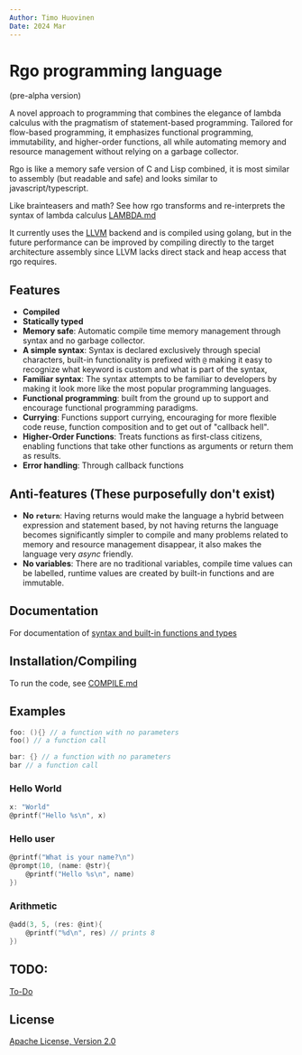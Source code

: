 ```yaml
---
Author: Timo Huovinen
Date: 2024 Mar
---
```


# Rgo programming language
(pre-alpha version)

A novel approach to programming that combines the elegance of lambda calculus with the pragmatism of statement-based programming. Tailored for flow-based programming, it emphasizes functional programming, immutability, and higher-order functions, all while automating memory and resource management without relying on a garbage collector.

Rgo is like a memory safe version of C and Lisp combined, it is most similar to assembly (but readable and safe) and looks similar to javascript/typescript.

Like brainteasers and math? See how rgo transforms and re-interprets the syntax of lambda calculus [LAMBDA.md](LAMBDA.md)

It currently uses the [LLVM](https://en.wikipedia.org/wiki/LLVM) backend and is compiled using golang, but in the future performance can be improved by compiling directly to the target architecture assembly since LLVM lacks direct stack and heap access that rgo requires.

## Features
- **Compiled**
- **Statically typed**
- **Memory safe**: Automatic compile time memory management through syntax and no garbage collector.
- **A simple syntax**: Syntax is declared exclusively through special characters, built-in functionality is prefixed with `@` making it easy to recognize what keyword is custom and what is part of the syntax, 
- **Familiar syntax**: The syntax attempts to be familiar to developers by making it look more like the most popular programming languages.
- **Functional programming**: built from the ground up to support and encourage functional programming paradigms.
- **Currying**: Functions support currying, encouraging for more flexible code reuse, function composition and to get out of "callback hell".
- **Higher-Order Functions**: Treats functions as first-class citizens, enabling functions that take other functions as arguments or return them as results.
- **Error handling**: Through callback functions

## Anti-features (These purposefully don't exist)
- **No `return`**: Having returns would make the language a hybrid between expression and statement based, by not having returns the language becomes significantly simpler to compile and many problems related to memory and resource management disappear, it also makes the language very _async_ friendly.
- **No variables**: There are no traditional variables, compile time values can be labelled, runtime values are created by built-in functions and are immutable.

## Documentation

For documentation of [syntax and built-in functions and types](DOCUMENTATION.md)

## Installation/Compiling

To run the code, see [COMPILE.md](COMPILE.md)

## Examples

```c
foo: (){} // a function with no parameters
foo() // a function call

bar: {} // a function with no parameters
bar // a function call
```

### Hello World

```c
x: "World"
@printf("Hello %s\n", x)
```

### Hello user

```c
@printf("What is your name?\n")
@prompt(10, (name: @str){
    @printf("Hello %s\n", name)
})
```

### Arithmetic

```c
@add(3, 5, (res: @int){
    @printf("%d\n", res) // prints 8
})
```

## TODO:
[To-Do](TODO.md)

## License

[Apache License, Version 2.0](https://www.apache.org/licenses/LICENSE-2.0)


